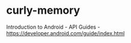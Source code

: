 # curly-memory
Introduction to Android - API Guides - https://developer.android.com/guide/index.html

